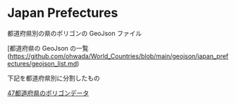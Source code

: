 Japan Prefectures
===============

都道府県別の県のポリゴンの GeoJson ファイル

[都道府県の GeoJson の一覧\(https://github.com/ohwada/World_Countries/blob/main/geojson/japan_prefectures/geojson_list.md)

下記を都道府県別に分割したもの

[47都道府県のポリゴンデータ](https://japonyol.net/editor/article/47-prefectures-geojson.html)

